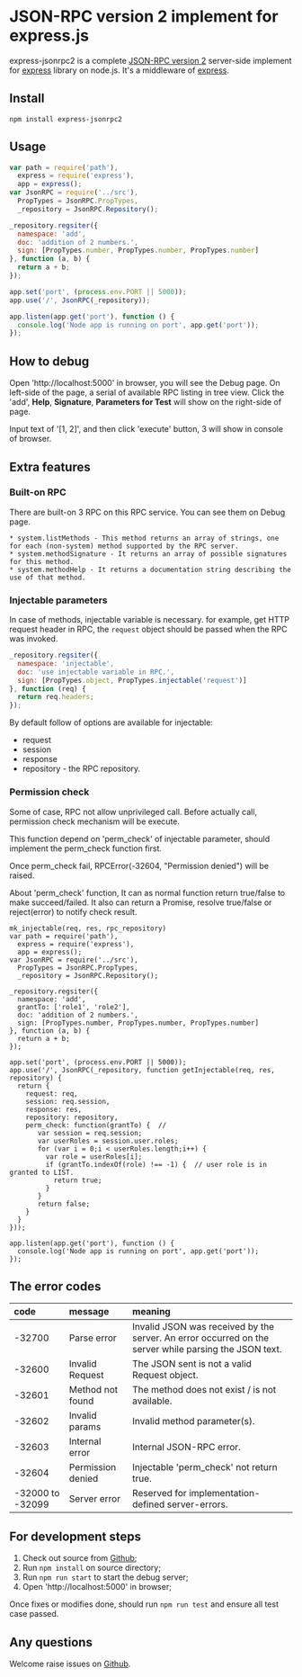# JSON-RPC version 2 implement for express.js

express-jsonrpc2 is a complete [JSON-RPC version 2](http://www.jsonrpc.org/specification) server-side implement for [express](https://www.npmjs.com/package/express) library on node.js.
It's a middleware of [express](https://www.npmjs.com/package/express).

## Install

```shell
npm install express-jsonrpc2
```

## Usage

```javascript
var path = require('path'),
  express = require('express'),
  app = express();
var JsonRPC = require('../src'),
  PropTypes = JsonRPC.PropTypes,
  _repository = JsonRPC.Repository();

_repository.regsiter({
  namespace: 'add',
  doc: 'addition of 2 numbers.',
  sign: [PropTypes.number, PropTypes.number, PropTypes.number]
}, function (a, b) {
  return a + b;
});

app.set('port', (process.env.PORT || 5000));
app.use('/', JsonRPC(_repository));

app.listen(app.get('port'), function () {
  console.log('Node app is running on port', app.get('port'));
});
```

## How to debug

Open 'http://localhost:5000' in browser, you will see the Debug page.
On left-side of the page, a serial of available RPC listing in tree view.
Click the 'add', **Help**, **Signature**, **Parameters for Test** will show on the right-side of page.

Input text of '\[1, 2\]', and then click 'execute' button, 3 will show in console of browser.

## Extra features

### Built-on RPC

  There are built-on 3 RPC on this RPC service. You can see them on Debug page.
   
    * system.listMethods - This method returns an array of strings, one for each (non-system) method supported by the RPC server.
    * system.methodSignature - It returns an array of possible signatures for this method.
    * system.methodHelp - It returns a documentation string describing the  use of that method.

### Injectable parameters

In case of methods, injectable variable is necessary.
for example, get HTTP request header in RPC, 
the `request` object should be passed when the RPC was invoked.

```javascript
_repository.regsiter({
  namespace: 'injectable',
  doc: 'use injectable variable in RPC.',
  sign: [PropTypes.object, PropTypes.injectable('request')]
}, function (req) {
  return req.headers;
});
```

By default follow of options are available for injectable:

  * request
  * session
  * response
  * repository - the RPC repository.

### Permission check

Some of case, RPC not allow unprivileged call.
Before actually call, permission check mechanism will be execute.

This function depend on 'perm_check' of injectable parameter,
should implement the perm_check function first. 

Once perm_check fail, RPCError(-32604, "Permission denied") will be raised.

About 'perm_check' function, It can as normal function return true/false to make succeed/failed.
It also can return a Promise, resolve true/false or reject(error) to notify check result.

```
mk_injectable(req, res, rpc_repository)
var path = require('path'),
  express = require('express'),
  app = express();
var JsonRPC = require('../src'),
  PropTypes = JsonRPC.PropTypes,
  _repository = JsonRPC.Repository();

_repository.regsiter({
  namespace: 'add',
  grantTo: ['role1', 'role2'],
  doc: 'addition of 2 numbers.',
  sign: [PropTypes.number, PropTypes.number, PropTypes.number]
}, function (a, b) {
  return a + b;
});

app.set('port', (process.env.PORT || 5000));
app.use('/', JsonRPC(_repository, function getInjectable(req, res, repository) {
  return {
    request: req,
    session: req.session,
    response: res,
    repository: repository,
    perm_check: function(grantTo) {  // 
       var session = req.session;
       var userRoles = session.user.roles;
       for (var i = 0;i < userRoles.length;i++) {
         var role = userRoles[i];
         if (grantTo.indexOf(role) !== -1) {  // user role is in granted to LIST.
           return true;
         }
       }
       return false;
    }
  }
}));

app.listen(app.get('port'), function () {
  console.log('Node app is running on port', app.get('port'));
});

```


## The error codes

| code             | message           | meaning                                                                                               |
|:-----------------| :-----------------|:------------------------------------------------------------------------------------------------------|
| -32700           | Parse error       | Invalid JSON was received by the server. An error occurred on the server while parsing the JSON text. |
| -32600           | Invalid Request   | The JSON sent is not a valid Request object.                                                          |
| -32601           | Method not found  | The method does not exist / is not available.                                                         |
| -32602           | Invalid params    | Invalid method parameter(s).                                                                          |
| -32603           | Internal error    | Internal JSON-RPC error.                                                                              |
| -32604           | Permission denied | Injectable 'perm_check' not return true.                                                              |
| -32000 to -32099 | Server error      | Reserved for implementation-defined server-errors.                                                    |

## For development steps

  1. Check out source from [Github](https://github.com/yuhere/express-jsonrpc2);
  2. Run `npm install` on source directory;
  3. Run `npm run start` to start the debug server;
  4. Open 'http://localhost:5000' in browser;
  
Once fixes or modifies done, should run `npm run test` and ensure all test case passed. 

## Any questions

  Welcome raise issues on [Github](https://github.com/yuhere/express-jsonrpc2/issues).
